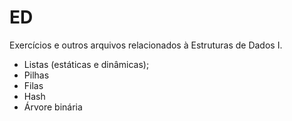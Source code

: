 # ED
Exercícios e outros arquivos relacionados à Estruturas de Dados I.

- Listas (estáticas e dinâmicas);
- Pilhas
- Filas
- Hash
- Árvore binária
